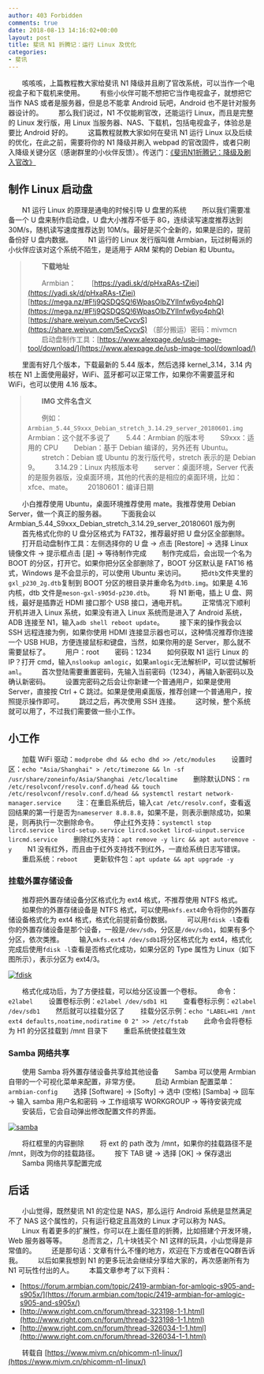 ```yaml
---
author: 403 Forbidden
comments: true
date: 2018-08-13 14:16:02+00:00
layout: post
title: 斐讯 N1 折腾记：运行 Linux 及优化
categories:
- 斐讯
---
```

　　咳咳咳，上篇教程教大家给斐讯 N1 降级并且刷了官改系统，可以当作一个电视盒子和下载机来使用。
　　有些小伙伴可能不想把它当作电视盒子，就想把它当作 NAS 或者是服务器，但是总不能拿 Android 玩吧，Android 也不是针对服务器设计的。
　　那么我们说过，N1 不仅能刷官改，还能运行 Linux，而且是完整的 Linux 发行版，用 Linux 当服务器、NAS、下载机，包括电视盒子，体验总是要比 Android 好的。
　　这篇教程就教大家如何在斐讯 N1 运行 Linux 以及后续的优化，在此之前，需要将你的 N1 降级并刷入 webpad 的官改固件，或者只刷入降级关键分区（感谢群里的小伙伴反馈）。传送门：[《斐讯N1折腾记：降级及刷入官改》](/2018/08/12/%E6%96%90%E8%AE%AF%20N1%20%E6%8A%98%E8%85%BE%E8%AE%B0%EF%BC%9A%E9%99%8D%E7%BA%A7%E5%8F%8A%E5%88%B7%E5%85%A5%E5%AE%98%E6%94%B9/)

## 制作 Linux 启动盘

　　N1 运行 Linux 的原理是通电的时候引导 U 盘里的系统
　　所以我们需要准备一个 U 盘来制作启动盘，U 盘大小推荐不低于 8G，连续读写速度推荐达到 30M/s，随机读写速度推荐达到 10M/s。最好是买个全新的，如果是旧的，提前备份好 U 盘内数据。
　　N1 运行的 Linux 发行版叫做 Armbian，玩过树莓派的小伙伴应该对这个系统不陌生，是适用于 ARM 架构的 Debian 和 Ubuntu。

>　　**下载地址**
>
>　　Armbian：
>　　[https://yadi.sk/d/pHxaRAs-tZiei](https://yadi.sk/d/pHxaRAs-tZiei)
>　　[https://mega.nz/#F!j9QSDQSQ!6WpasOlbZYIInfw6yo4phQ](https://mega.nz/#F!j9QSDQSQ!6WpasOlbZYIInfw6yo4phQ)
>　　[https://share.weiyun.com/5eCvcvS](https://share.weiyun.com/5eCvcvS) （部分搬运）密码：mivmcn
>　　启动盘制作工具：[https://www.alexpage.de/usb-image-tool/download/](https://www.alexpage.de/usb-image-tool/download/)

　　里面有好几个版本，下载最新的 5.44 版本，然后选择 kernel_3.14，3.14 内核在 N1 上面使用最好，WiFi、蓝牙都可以正常工作，如果你不需要蓝牙和 WiFi，也可以使用 4.16 版本。

>　　**IMG 文件名含义**
>
>　　例如：``Armbian_5.44_S9xxx_Debian_stretch_3.14.29_server_20180601.img``
>　　Armbian：这个就不多说了
>　　5.44：Armbian 的版本号
>　　S9xxx：适用的 CPU
>　　Debian：基于 Debian 编译的，另外还有 Ubuntu。
>　　stretch：Debian 或 Ubuntu 的发行版代号，stretch 表示的是 Debian 9。
>　　3.14.29：Linux 内核版本号
>　　server：桌面环境，Server 代表的是服务器版，没桌面环境，其他的代表的是相应的桌面环境，比如：xfce、mate。
>　　20180601：编译日期

　　小白推荐使用 Ubuntu，桌面环境推荐使用 mate。我推荐使用 Debian Server，做一个真正的服务器。
　　下面我会以 Armbian_5.44_S9xxx_Debian_stretch_3.14.29_server_20180601 版为例
　　首先格式化你的 U 盘分区格式为 FAT32，推荐最好把 U 盘分区全部删除。
　　打开启动盘制作工具：左侧选择你的 U 盘 → 点击 [Restore] → 选择 Linux 镜像文件 → 提示框点击 [是] → 等待制作完成
　　制作完成后，会出现一个名为 BOOT 的分区，打开它。如果你把分区全部删除了，BOOT 分区默认是 FAT16 格式，Windows 是不会显示的，可以使用 Ubuntu 来访问。
　　把``dtb``文件夹里的``gxl_p230_2g.dtb``复制到 BOOT 分区的根目录并重命名为``dtb.img``。如果是 4.16 内核，dtb 文件是``meson-gxl-s905d-p230.dtb``。
　　将 N1 断电，插上 U 盘、网线，最好是插靠近 HDMI 接口那个 USB 接口，通电开机。
　　正常情况下顺利开机并进入 Linux 系统，如果没有进入 Linux 系统而是进入了 Android 系统，ADB 连接至 N1，输入``adb shell reboot update``。
　　接下来的操作我会以 SSH 远程连接为例，如果你使用 HDMI 连接显示器也可以，这种情况推荐你连接一个 USB HUB，方便连接鼠标和键盘，当然，如果你用的是 Server，那么就不需要鼠标了。
　　用户：root
　　密码：1234
　　如何获取 N1 运行 Linux 的 IP？打开 cmd，输入``nslookup amlogic``，如果``amlogic``无法解析IP，可以尝试解析``aml``。
　　首次登陆需要重置密码，先输入当前密码（1234），再输入新密码以及确认新密码。
　　设置完密码之后会让你新建一个普通用户，如果是使用 Server，直接按 Ctrl + C 跳过。如果是使用桌面版，推荐创建一个普通用户，按照提示操作即可。
　　跳过之后，再次使用 SSH 连接。
　　这时候，整个系统就可以用了，不过我们需要做一些小工作。

## 小工作

　　加载 WiFi 驱动：``modprobe dhd && echo dhd >> /etc/modules``
　　设置时区：``echo "Asia/Shanghai" > /etc/timezone && ln -sf /usr/share/zoneinfo/Asia/Shanghai /etc/localtime``
　　删除默认DNS：``rm /etc/resolvconf/resolv.conf.d/head && touch /etc/resolvconf/resolv.conf.d/head && systemctl restart network-manager.service``
　　注：在重启系统后，输入``cat /etc/resolv.conf``，查看返回结果的第一行是否为``nameserver 8.8.8.8``，如果不是，则表示删除成功，如果是，则再执行一次删除命令。
　　停止红外支持：``systemctl stop lircd.service lircd-setup.service lircd.socket lircd-uinput.service lircmd.service``
　　删除红外支持：``apt remove -y lirc && apt autoremove -y``
　　N1 没有红外，而且由于红外支持找不到红外，一直给系统日志写错误。
　　重启系统：``reboot``
　　更新软件包：``apt update && apt upgrade -y``

### 挂载外置存储设备

　　推荐把外置存储设备分区格式化为 ext4 格式，不推荐使用 NTFS 格式。
　　如果你的外置存储设备是 NTFS 格式，可以使用``mkfs.ext4``命令将你的外置存储设备格式化为 ext4 格式，格式化前提前备份数据。
　　可以用``fdisk -l``查看你的外置存储设备是那个设备，一般是``/dev/sdb``，分区是``/dev/sdb1``，如果有多个分区，依次类推。
　　输入``mkfs.ext4 /dev/sdb1``将分区格式化为 ext4，格式化完成后使用``fdisk -l``查看是否格式化成功，如果分区的 Type 属性为 Linux（如下图所示），表示分区为 ext4/3。

[![fdisk](/uploads/2018/08/fdisk.png)](/uploads/2018/08/fdisk.png)

　　格式化成功后，为了方便挂载，可以给分区设置一个卷标。
　　命令：``e2label``
　　设置卷标示例：``e2label /dev/sdb1 H1``
　　查看卷标示例：``e2label /dev/sdb1``
　　然后就可以挂载分区了
　　挂载分区示例：``echo "LABEL=H1 /mnt ext4 defaults,noatime,nodiratime 0 2" >> /etc/fstab``
　　此命令会将卷标为 H1 的分区挂载到 /mnt 目录下
　　重启系统使挂载生效

### Samba 网络共享

　　使用 Samba 将外置存储设备共享给其他设备
　　Samba 可以使用 Armbian 自带的一个可视化菜单来配置，非常方便。
　　启动 Armbian 配置菜单：``armbian-config``
　　选择 [Software] → [Softy] → 选中 (空格) [Samba] → 回车 → 输入 samba 用户名和密码 → 工作组填写 WORKGROUP → 等待安装完成
　　安装后，它会自动弹出修改配置文件的界面。

[![samba](/uploads/2018/08/samba.png)](/uploads/2018/08/samba.png)

　　将红框里的内容删除
　　将 ext 的 path 改为 /mnt，如果你的挂载路径不是 /mnt，则改为你的挂载路径。
　　按下 TAB 键 → 选择 [OK] → 保存退出
　　Samba 网络共享配置完成

## 后话

　　小山觉得，既然斐讯 N1 的定位是 NAS，那么运行 Android 系统是显然满足不了 NAS 这个属性的，只有运行稳定且高效的 Linux 才可以称为 NAS。
　　Linux 有着更多的扩展性，你可以在上面任意的折腾，比如搭建个开发环境，Web 服务器等等。
　　总而言之，几十块钱买个 N1 这样的玩具，小山觉得是非常值的。
　　还是那句话：文章有什么不懂的地方，欢迎在下方或者在QQ群告诉我。
　　以后如果我想到 N1 的更多玩法会继续分享给大家的，再次感谢所有为 N1 可玩性付出的人。
　　本篇文章参考了以下资料：

- [https://forum.armbian.com/topic/2419-armbian-for-amlogic-s905-and-s905x/](https://forum.armbian.com/topic/2419-armbian-for-amlogic-s905-and-s905x/)
- [http://www.right.com.cn/forum/thread-323198-1-1.html](http://www.right.com.cn/forum/thread-323198-1-1.html)
- [http://www.right.com.cn/forum/thread-326034-1-1.html](http://www.right.com.cn/forum/thread-326034-1-1.html)

　　转载自 [https://www.mivm.cn/phicomm-n1-linux/](https://www.mivm.cn/phicomm-n1-linux/)